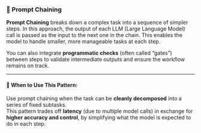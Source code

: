 ### 🧩 Prompt Chaining

**Prompt Chaining** breaks down a complex task into a sequence of simpler steps. In this approach, the output of each LLM (Large Language Model) call is passed as the input to the next one in the chain. This enables the model to handle smaller, more manageable tasks at each step.

You can also integrate **programmatic checks** (often called “gates”) between steps to validate intermediate outputs and ensure the workflow remains on track.

---

#### 📌 When to Use This Pattern:

Use prompt chaining when the task can be **cleanly decomposed** into a series of fixed subtasks.  
This pattern trades off **latency** (due to multiple model calls) in exchange for **higher accuracy and control**, by simplifying what the model is expected to do in each step.
